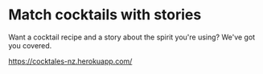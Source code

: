 # Match cocktails with stories

Want a cocktail recipe and a story about the spirit you're using? We've got you covered. 

https://cocktales-nz.herokuapp.com/


